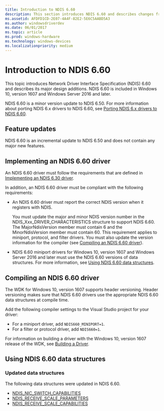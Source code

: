 ```yaml
---
title: Introduction to NDIS 6.60
description: This section introduces NDIS 6.60 and describes changes from NDIS 6.50. NDIS 6.60 is included in Windows 10, version 1607 and Windows Server 2016 and later.
ms.assetid: AFDFD1CD-2E07-4A4F-82E2-5E6C5AABD5A3
ms.author: windowsdriverdev
ms.date: 06/01/2017
ms.topic: article
ms.prod: windows-hardware
ms.technology: windows-devices
ms.localizationpriority: medium
---
```


# Introduction to NDIS 6.60

This topic introduces Network Driver Interface Specification (NDIS) 6.60 and describes its major design additions. NDIS 6.60 is included in Windows 10, version 1607 and Windows Server 2016 and later.

NDIS 6.60 is a minor version update to NDIS 6.50. For more information about porting NDIS 6.x drivers to NDIS 6.60, see [Porting NDIS 6.x drivers to NDIS 6.60](porting-ndis-6-x-drivers-to-ndis-6-60.md).

## Feature updates

NDIS 6.60 is an incremental update to NDIS 6.50 and does not contain any major new features.

## Implementing an NDIS 6.60 driver

An NDIS 6.60 driver must follow the requirements that are defined in [Implementing an NDIS 6.30 driver](implementing-an-ndis-6-30-driver.md).

In addition, an NDIS 6.60 driver must be compliant with the following requirements:

- An NDIS 6.60 driver must report the correct NDIS version when it registers with NDIS.
   
   You must update the major and minor NDIS version number in the NDIS_Xxx_DRIVER_CHARACTERISTICS structure to support NDIS 6.60. The MajorNdisVersion member must contain 6 and the MinorNdisVersion member must contain 60. This requirement applies to miniport, protocol, and filter drivers. You must also update the version information for the compiler (see [Compiling an NDIS 6.60 driver](#compiling-an-ndis-660-driver)).

- NDIS 6.60 miniport drivers for Windows 10, version 1607 and Windows Server 2016 and later must use the NDIS 6.60 versions of data structures. For more information, see [Using NDIS 6.60 data structures](#using-ndis-660-data-structures).

## Compiling an NDIS 6.60 driver

The WDK for Windows 10, version 1607 supports header versioning. Header versioning makes sure that NDIS 6.60 drivers use the appropriate NDIS 6.60 data structures at compile time.

Add the following compiler settings to the Visual Studio project for your driver:

- For a miniport driver, add ```NDIS660_MINIPORT=1```.
- For a filter or protocol driver, add ```NDIS660=1```.

For information on building a driver with the Windows 10, version 1607 release of the WDK, see [Building a Driver](../develop/building-a-driver.md).

## Using NDIS 6.60 data structures

### Updated data structures

The following data structures were updated in NDIS 6.60.

- [NDIS_NIC_SWITCH_CAPABILITIES](https://msdn.microsoft.com/library/windows/hardware/ff566583)
- [NDIS_RECEIVE_SCALE_PARAMETERS](https://msdn.microsoft.com/library/windows/hardware/ff567228)
- [NDIS_RECEIVE_SCALE_CAPABILITIES](https://msdn.microsoft.com/library/windows/hardware/ff567220)

